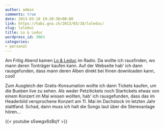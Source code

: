 ```yaml
---
author: admin
comments: true
date: 2013-03-18 19:20:38+00:00
link: https://habi.gna.ch/2013/03/18/loleduc/
slug: loleduc
title: Lo & Leduc
wordpress_id: 3063
categories:
- personal
---
```


Am Fritig Abend kamen [Lo & Leduc](http://www.lo-leduc.ch/) im Radio.
Da wollte ich rausfinden, wo mann deren Tonträger kaufen kann.
Auf der Webseite hab' ich dann rausgefunden, dass mann deren Alben direkt bei Ihnen downloaden kann, cool!

Zum Ausgleich der Gratis-Konsumation wollte ich dann Tickets kaufen, um die Bueben live zu sehen.
Als weder Petzitickets noch Startickets etwas von einem Konzert im Mai wissen wollten, hab' ich rausgefunden, dass das im Headerbild versprochene Konzert am 11. Mai im Dachstock im letzten Jahr stattfand.
Schad, dann muss ich halt die Songs laut über die Stereoanlage hören...

{{<  youtube s5wegx6zBqY >}}
